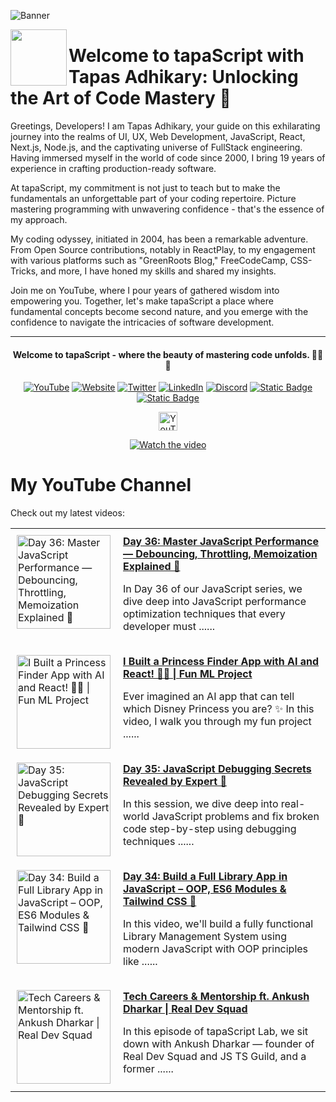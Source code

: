 ![Banner](https://github.com/tapascript/.github/assets/95961359/7a0ecb78-58ab-4120-8ae6-7d459aff7dc2)

[<img align="left" height="90" src="https://avatars.githubusercontent.com/u/145749994?s=200&v=4">](https://avatars.githubusercontent.com/u/145749994?s=200&v=4)

# Welcome to tapaScript with Tapas Adhikary: Unlocking the Art of Code Mastery 🚀

Greetings, Developers! I am Tapas Adhikary, your guide on this exhilarating journey into the realms of UI, UX, Web Development, JavaScript, React, Next.js, Node.js, and the captivating universe of FullStack engineering. Having immersed myself in the world of code since 2000, I bring 19 years of experience in crafting production-ready software.

At tapaScript, my commitment is not just to teach but to make the fundamentals an unforgettable part of your coding repertoire. Picture mastering programming with unwavering confidence - that's the essence of my approach.

My coding odyssey, initiated in 2004, has been a remarkable adventure. From Open Source contributions, notably in ReactPlay, to my engagement with various platforms such as "GreenRoots Blog," FreeCodeCamp, CSS-Tricks, and more, I have honed my skills and shared my insights.

Join me on YouTube, where I pour years of gathered wisdom into empowering you. Together, let's make tapaScript a place where fundamental concepts become second nature, and you emerge with the confidence to navigate the intricacies of software development.

<hr/>
<div align=center>
  <h4> Welcome to tapaScript - where the beauty of mastering code unfolds. 👨‍💻✨</h4>
 
  
  [![YouTube](https://img.shields.io/badge/YouTube-FF0000?logo=YouTube&logoColor=white)](https://www.youtube.com/@tapasadhikary)
  [![Website](https://img.shields.io/badge/Website-72e3ed)](https://www.tapasadhikary.com/)
  [![Twitter](https://img.shields.io/badge/Twitter-1DA1F2?logo=Twitter&logoColor=white)](https://twitter.com/tapasadhikary)
  [![LinkedIn](https://img.shields.io/badge/LinkedIn-0077B5?logo=LinkedIn&logoColor=white)](https://www.linkedin.com/in/tapasadhikary/)
  [![Discord](https://img.shields.io/badge/Discord-4e5152?logo=Discord&logoColor=white)](https://discord.com/invite/YzUe4DbNAz)
  [![Static Badge](https://img.shields.io/badge/Facebook-288dc7?logo=Facebook&color=288dc7)](https://www.facebook.com/tapasadhi)
  [![Static Badge](https://img.shields.io/badge/Channel-fff?logo=Whatsapp)](https://whatsapp.com/channel/0029VaD6TMXICVfrYVJsO21M)

<img alt="YouTube Channel Subscribers" height="30px" src="https://img.shields.io/youtube/channel/subscribers/UCaYr5yxgOyk599Mnb3TGh-g?label=Subscribers&style=social"> <br/>

[![Watch the video](https://img.youtube.com/vi/90BgcWNRFMk/0.jpg)](https://www.youtube.com/watch?v=90BgcWNRFMk)

</div>

# My YouTube Channel

Check out my latest videos:

<!-- latest-videos -->
<table border="0">
  
  <tr>
    <td style="padding: 10px; vertical-align: top;">
      <a href="https://www.youtube.com/watch?v=RnQPMARiq18" target="_blank">
        <img width="150" src="https://img.youtube.com/vi/RnQPMARiq18/mqdefault.jpg" alt="Day 36: Master JavaScript Performance — Debouncing, Throttling, Memoization Explained 🤩">
      </a>
    </td>
    <td style="padding: 10px; vertical-align: top;">
      <a href="https://www.youtube.com/watch?v=RnQPMARiq18" target="_blank">
        <strong>Day 36: Master JavaScript Performance — Debouncing, Throttling, Memoization Explained 🤩</strong>
      </a>
      <br/>
      <p>In Day 36 of our JavaScript series, we dive deep into JavaScript performance optimization techniques that every developer must ......</p>
    </td>
  </tr>
  
  <tr>
    <td style="padding: 10px; vertical-align: top;">
      <a href="https://www.youtube.com/watch?v=sA7aQxk3JTk" target="_blank">
        <img width="150" src="https://img.youtube.com/vi/sA7aQxk3JTk/mqdefault.jpg" alt="I Built a Princess Finder App with AI and React! 🤖👑 | Fun ML Project">
      </a>
    </td>
    <td style="padding: 10px; vertical-align: top;">
      <a href="https://www.youtube.com/watch?v=sA7aQxk3JTk" target="_blank">
        <strong>I Built a Princess Finder App with AI and React! 🤖👑 | Fun ML Project</strong>
      </a>
      <br/>
      <p>Ever imagined an AI app that can tell which Disney Princess you are? ✨ In this video, I walk you through my fun project ......</p>
    </td>
  </tr>
  
  <tr>
    <td style="padding: 10px; vertical-align: top;">
      <a href="https://www.youtube.com/watch?v=wjM89QIL5As" target="_blank">
        <img width="150" src="https://img.youtube.com/vi/wjM89QIL5As/mqdefault.jpg" alt="Day 35: JavaScript Debugging Secrets Revealed by Expert 🤩">
      </a>
    </td>
    <td style="padding: 10px; vertical-align: top;">
      <a href="https://www.youtube.com/watch?v=wjM89QIL5As" target="_blank">
        <strong>Day 35: JavaScript Debugging Secrets Revealed by Expert 🤩</strong>
      </a>
      <br/>
      <p>In this session, we dive deep into real-world JavaScript problems and fix broken code step-by-step using debugging techniques ......</p>
    </td>
  </tr>
  
  <tr>
    <td style="padding: 10px; vertical-align: top;">
      <a href="https://www.youtube.com/watch?v=DXO8tiGH18Y" target="_blank">
        <img width="150" src="https://img.youtube.com/vi/DXO8tiGH18Y/mqdefault.jpg" alt="Day 34: Build a Full Library App in JavaScript – OOP, ES6 Modules &amp; Tailwind CSS 🤩">
      </a>
    </td>
    <td style="padding: 10px; vertical-align: top;">
      <a href="https://www.youtube.com/watch?v=DXO8tiGH18Y" target="_blank">
        <strong>Day 34: Build a Full Library App in JavaScript – OOP, ES6 Modules &amp; Tailwind CSS 🤩</strong>
      </a>
      <br/>
      <p>In this video, we'll build a fully functional Library Management System using modern JavaScript with OOP principles like ......</p>
    </td>
  </tr>
  
  <tr>
    <td style="padding: 10px; vertical-align: top;">
      <a href="https://www.youtube.com/watch?v=gbKj765gEko" target="_blank">
        <img width="150" src="https://img.youtube.com/vi/gbKj765gEko/mqdefault.jpg" alt="Tech Careers &amp; Mentorship ft. Ankush Dharkar | Real Dev Squad">
      </a>
    </td>
    <td style="padding: 10px; vertical-align: top;">
      <a href="https://www.youtube.com/watch?v=gbKj765gEko" target="_blank">
        <strong>Tech Careers &amp; Mentorship ft. Ankush Dharkar | Real Dev Squad</strong>
      </a>
      <br/>
      <p>In this episode of tapaScript Lab, we sit down with Ankush Dharkar — founder of Real Dev Squad and JS TS Guild, and a former ......</p>
    </td>
  </tr>
  
</table>
<!-- latest-videos-end -->
